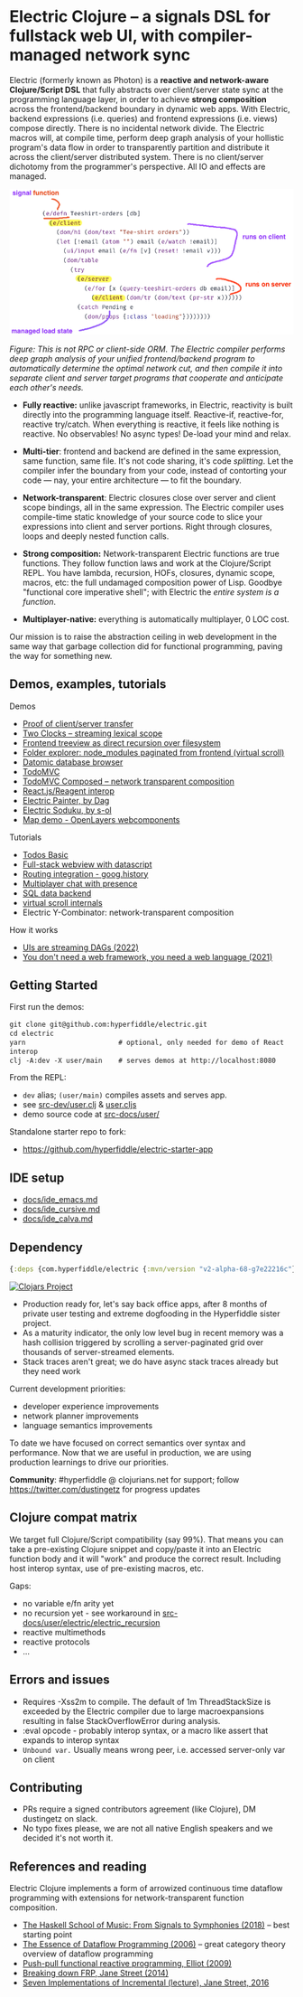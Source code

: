 # Electric Clojure – a signals DSL for fullstack web UI, with compiler-managed network sync

Electric (formerly known as Photon) is a **reactive and network-aware Clojure/Script DSL** that fully abstracts over client/server state sync at the programming language layer, in order to achieve **strong composition** across the frontend/backend boundary in dynamic web apps. With Electric, backend expressions (i.e. queries) and frontend expressions (i.e. views) compose directly. There is no incidental network divide. The Electric macros will, at compile time, perform deep graph analysis of your hollistic program's data flow in order to transparently partition and distribute it across the client/server distributed system. There is no client/server dichotomy from the programmer's perspective. All IO and effects are managed.

![](docs/electric-explainer-5.png)

*Figure: This is not RPC or client-side ORM. The Electric compiler performs deep graph analysis of your unified frontend/backend program to automatically determine the optimal network cut, and then compile it into separate client and server target programs that cooperate and anticipate each other's needs.*


- **Fully reactive:** unlike javascript frameworks, in Electric, reactivity is built directly into the programming language itself. Reactive-if, reactive-for, reactive try/catch. When everything is reactive, it feels like nothing is reactive. No observables! No async types! De-load your mind and relax.


- **Multi-tier**: frontend and backend are defined in the same expression, same function, same file. It's not code sharing, it's code *splitting*. Let the compiler infer the boundary from your code, instead of contorting your code — nay, your entire architecture — to fit the boundary.


- **Network-transparent**: Electric closures close over server and client scope bindings, all in the same expression. The Electric compiler uses compile-time static knowledge of your source code to slice your expressions into client and server portions. Right through closures, loops and deeply nested function calls.


- **Strong composition:** Network-transparent Electric functions are true functions. They follow function laws and work at the Clojure/Script REPL. You have lambda, recursion, HOFs, closures, dynamic scope, macros, etc: the full undamaged composition power of Lisp. Goodbye "functional core imperative shell"; with Electric the *entire system is a function*.


- **Multiplayer-native:** everything is automatically multiplayer, 0 LOC cost.


Our mission is to raise the abstraction ceiling in web development in the same way that garbage collection did for functional programming, paving the way for something new.

## Demos, examples, tutorials

Demos

* [Proof of client/server transfer](https://gist.github.com/dustingetz/35f0e036283c49605f73917132931414)
* [Two Clocks – streaming lexical scope](https://gist.github.com/dustingetz/13c99420fe9bf75dd8178c1a633d3bbe)
* [Frontend treeview as direct recursion over filesystem](https://gist.github.com/dustingetz/89ca122af0175933042e481ee9aa59f8)
* [Folder explorer: node_modules paginated from frontend (virtual scroll)](https://gist.github.com/dustingetz/dd67a35d818e3a1bf6733147cf5cdea7)
* [Datomic database browser](https://github.com/hyperfiddle/electric-datomic-browser)
* [TodoMVC](https://gist.github.com/dustingetz/2c1916766be8a61baa39f9f88feafc44)
* [TodoMVC Composed – network transparent composition](https://gist.github.com/dustingetz/bba2aa18acc5de8d2685d3de23bad515)
* [React.js/Reagent interop](https://gist.github.com/dustingetz/9854d23037b55bfab3845539f3e66e02)
* [Electric Painter, by Dag](https://gist.github.com/dustingetz/d58a6134be310e05307ca0b586c30947)
* [Electric Soduku, by s-ol](https://twitter.com/S0lll0s/status/1628798014042083328)
* [Map demo - OpenLayers webcomponents](https://twitter.com/tatut/status/1625192601354641408)

Tutorials

* [Todos Basic](https://github.com/hyperfiddle/electric/blob/master/src-docs/user/todos_simple.cljc)
* [Full-stack webview with datascript](https://github.com/hyperfiddle/electric/blob/master/src-docs/user/demo_4_webview.cljc)
* [Routing integration - goog.history](https://github.com/hyperfiddle/electric/blob/master/src/contrib/electric_goog_history.cljc)
* [Multiplayer chat with presence](https://gist.github.com/dustingetz/3e0761f51137cbf945b701c3ce9e3c74)
* [SQL data backend](https://gist.github.com/dustingetz/1960436eb4044f65ddfcfce3ee0641b7)
* [virtual scroll internals](https://github.com/hyperfiddle/electric/blob/master/src-docs/user/demo_scrollview.cljc)
* Electric Y-Combinator: network-transparent composition

How it works
* [UIs are streaming DAGs (2022)](https://hyperfiddle.notion.site/UIs-are-streaming-DAGs-e181461681a8452bb9c7a9f10f507991)
* [You don't need a web framework, you need a web language (2021)](https://hyperfiddle.notion.site/Reactive-Clojure-You-don-t-need-a-web-framework-you-need-a-web-language-44b5bfa526be4af282863f34fa1cfffc)

## Getting Started

First run the demos:

```shell
git clone git@github.com:hyperfiddle/electric.git
cd electric
yarn                       # optional, only needed for demo of React interop
clj -A:dev -X user/main    # serves demos at http://localhost:8080
```

From the REPL:
* `dev` alias; `(user/main)` compiles assets and serves app. 
* see [src-dev/user.clj](https://github.com/hyperfiddle/electric/blob/master/src-dev/user.clj) & [user.cljs](https://github.com/hyperfiddle/electric/blob/master/src-dev/user.cljs)
* demo source code at [src-docs/user/](https://github.com/hyperfiddle/electric/tree/master/src-docs/user)

Standalone starter repo to fork: 
* https://github.com/hyperfiddle/electric-starter-app

## IDE setup

* [docs/ide_emacs.md](docs/ide_emacs.md)
* [docs/ide_cursive.md](docs/ide_cursive.md)
* [docs/ide_calva.md](docs/ide_calva.md)

## Dependency

```clojure
{:deps {com.hyperfiddle/electric {:mvn/version "v2-alpha-68-g7e22216c"}}}
```
[![Clojars Project](https://img.shields.io/clojars/v/com.hyperfiddle/electric.svg)](https://clojars.org/com.hyperfiddle/electric)

- Production ready for, let's say back office apps, after 8 months of private user testing and extreme dogfooding in the Hyperfiddle sister project.
- As a maturity indicator, the only low level bug in recent memory was a hash collision triggered by scrolling a server-paginated grid over thousands of server-streamed elements.
- Stack traces aren't great; we do have async stack traces already but they need work

Current development priorities:
* developer experience improvements
* network planner improvements
* language semantics improvements

To date we have focused on correct semantics over syntax and performance. Now that we are useful in production, we are using production learnings to drive our priorities.

**Community**: #hyperfiddle @ clojurians.net for support; follow https://twitter.com/dustingetz for progress updates

## Clojure compat matrix

We target full Clojure/Script compatibility (say 99%). That means you can take a pre-existing Clojure snippet and copy/paste it into an Electric function body and it will "work" and produce the correct result. Including host interop syntax, use of pre-existing macros, etc.

Gaps:

- no variable e/fn arity yet
- no recursion yet - see workaround in [src-docs/user/electric/electric_recursion](https://github.com/hyperfiddle/electric/blob/master/src-docs/user/electric/electric_recursion.cljc)
- reactive multimethods
- reactive protocols
- ...

## Errors and issues
* Requires -Xss2m to compile. The default of 1m ThreadStackSize is exceeded by the Electric compiler due to large macroexpansions resulting in false StackOverflowError during analysis.
* :eval opcode - probably interop syntax, or a macro like assert that expands to interop syntax
* `Unbound var.` Usually means wrong peer, i.e. accessed server-only var on client

## Contributing

* PRs require a signed contributors agreement (like Clojure), DM dustingetz on slack.
* No typo fixes please, we are not all native English speakers and we decided it's not worth it.

## References and reading

Electric Clojure implements a form of arrowized continuous time dataflow programming with extensions for network-transparent function composition.

* [The Haskell School of Music: From Signals to Symphonies (2018)](https://www.amazon.com/Haskell-School-Music-Signals-Symphonies/dp/1108416756) – best starting point
* [The Essence of Dataflow Programming (2006)](http://cs.ioc.ee/~tarmo/papers/essence.pdf) – great category theory overview of dataflow programming
* [Push-pull functional reactive programming, Elliot (2009)](http://conal.net/papers/push-pull-frp/)
* [Breaking down FRP, Jane Street (2014)](https://blog.janestreet.com/breaking-down-frp/)
* [Seven Implementations of Incremental (lecture), Jane Street, 2016](https://www.youtube.com/watch?v=G6a5G5i4gQU)
